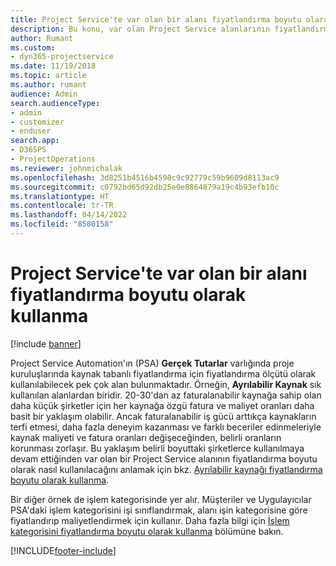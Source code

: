 ```yaml
---
title: Project Service'te var olan bir alanı fiyatlandırma boyutu olarak kullanma
description: Bu konu, var olan Project Service alanlarının fiyatlandırma boyutları olarak kullanılması hakkında bilgi sağlar.
author: Rumant
ms.custom:
- dyn365-projectservice
ms.date: 11/19/2018
ms.topic: article
ms.author: rumant
audience: Admin
search.audienceType:
- admin
- customizer
- enduser
search.app:
- D365PS
- ProjectOperations
ms.reviewer: johnmichalak
ms.openlocfilehash: 3d8251b4516b4598c9c92779c59b9609d8113ac9
ms.sourcegitcommit: c0792bd65d92db25e0e8864879a19c4b93efb10c
ms.translationtype: HT
ms.contentlocale: tr-TR
ms.lasthandoff: 04/14/2022
ms.locfileid: "8580158"
---
```

# <a name="use-an-existing-field-in-project-service-as-a-pricing-dimension"></a>Project Service'te var olan bir alanı fiyatlandırma boyutu olarak kullanma

[!include [banner](../includes/psa-now-project-operations.md)]

Project Service Automation'ın (PSA) **Gerçek Tutarlar** varlığında proje kuruluşlarında kaynak tabanlı fiyatlandırma için fiyatlandırma ölçütü olarak kullanılabilecek pek çok alan bulunmaktadır. Örneğin, **Ayrılabilir Kaynak** sık kullanılan alanlardan biridir. 20-30'dan az faturalanabilir kaynağa sahip olan daha küçük şirketler için her kaynağa özgü fatura ve maliyet oranları daha basit bir yaklaşım olabilir. Ancak faturalanabilir iş gücü arttıkça kaynakların terfi etmesi, daha fazla deneyim kazanması ve farklı beceriler edinmeleriyle kaynak maliyeti ve fatura oranları değişeceğinden, belirli oranların korunması zorlaşır. Bu yaklaşım belirli boyuttaki şirketlerce kullanılmaya devam ettiğinden var olan bir Project Service alanının fiyatlandırma boyutu olarak nasıl kullanılacağını anlamak için bkz. [Ayrılabilir kaynağı fiyatlandırma boyutu olarak kullanma](bookable-resource-pricing-dimension.md).

Bir diğer örnek de işlem kategorisinde yer alır. Müşteriler ve Uygulayıcılar PSA'daki işlem kategorisini işi sınıflandırmak, alanı işin kategorisine göre fiyatlandırıp maliyetlendirmek için kullanır. Daha fazla bilgi için [İşlem kategorisini fiyatlandırma boyutu olarak kullanma](transaction-category-pricing-dimension.md) bölümüne bakın.


[!INCLUDE[footer-include](../includes/footer-banner.md)]
